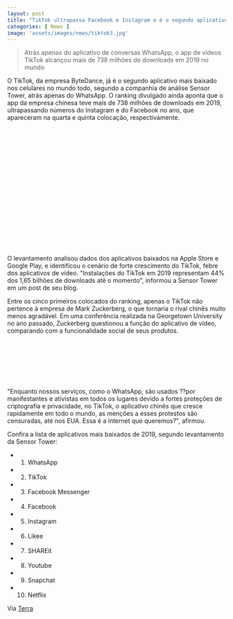 ```yaml
---
layout: post
title: "TikTok ultrapassa Facebook e Instagram e é o segundo aplicativo mais baixado"
categories: [ News ]
image: 'assets/images/news/tiktok3.jpg'
---
```


> Atrás apenas do aplicativo de conversas WhatsApp, o app de vídeos TikTok alcançou mais de 738 milhões de downloads em 2019 no mundo

O TikTok, da empresa ByteDance, já é o segundo aplicativo mais baixado nos celulares no mundo todo, segundo a companhia de análise Sensor Tower, atrás apenas do WhatsApp. O ranking divulgado ainda aponta que o app da empresa chinesa teve mais de 738 milhões de downloads em 2019, ultrapassando números do Instagram e do Facebook no ano, que apareceram na quarta e quinta colocação, respectivamente.

<!-- QUADRADO -->
<script async src="//pagead2.googlesyndication.com/pagead/js/adsbygoogle.js"></script>
<ins class="adsbygoogle"
style="display:inline-block;width:336px;height:280px"
data-ad-client="ca-pub-2838251107855362"
data-ad-slot="5351066970"></ins>
<script>
(adsbygoogle = window.adsbygoogle || []).push({});
</script>

O levantamento analisou dados dos aplicativos baixados na Apple Store e Google Play, e identificou o cenário de forte crescimento do TikTok, febre dos aplicativos de vídeo. "Instalações do TikTok em 2019 representam 44% dos 1,65 bilhões de downloads até o momento", informou a Sensor Tower em um post de seu blog.

Entre os cinco primeiros colocados do ranking, apenas o TikTok não pertence à empresa de Mark Zuckerberg, o que tornaria o rival chinês muito menos agradável. Em uma conferência realizada na Georgetown University no ano passado, Zuckerberg questionou a função do aplicativo de vídeo, comparando com a funcionalidade social de seus produtos.

<!-- MINI ANÚNCIO -->
<script async src="//pagead2.googlesyndication.com/pagead/js/adsbygoogle.js"></script>
<!-- Games Root -->
<ins class="adsbygoogle"
style="display:inline-block;width:730px;height:95px"
data-ad-client="ca-pub-2838251107855362"
data-ad-slot="5351066970"></ins>
<script>
(adsbygoogle = window.adsbygoogle || []).push({});
</script>

"Enquanto nossos serviços, como o WhatsApp, são usados ??por manifestantes e ativistas em todos os lugares devido a fortes proteções de criptografia e privacidade, no TikTok, o aplicativo chinês que cresce rapidamente em todo o mundo, as menções a esses protestos são censuradas, até nos EUA. Essa é a internet que queremos?", afirmou.

<!-- RETANGULO LARGO 2 -->
<script async src="//pagead2.googlesyndication.com/pagead/js/adsbygoogle.js"></script>
<ins class="adsbygoogle"
style="display:block; text-align:center;"
data-ad-layout="in-article"
data-ad-format="fluid"
data-ad-client="ca-pub-2838251107855362"
data-ad-slot="8549252987"></ins>
<script>
(adsbygoogle = window.adsbygoogle || []).push({});
</script>

Confira a lista de aplicativos mais baixados de 2019, segundo levantamento da Sensor Tower:

- 1. WhatsApp
- 2. TikTok
- 3. Facebook Messenger
- 4. Facebook
- 5. Instagram
- 6. Likee
- 7. SHAREit
- 8. Youtube
- 9. Snapchat
- 10. Netflix


<!-- RETANGULO LARGO -->
<script async src="https://pagead2.googlesyndication.com/pagead/js/adsbygoogle.js"></script>
<!-- Informat -->
<ins class="adsbygoogle"
style="display:block"
data-ad-client="ca-pub-2838251107855362"
data-ad-slot="2327980059"
data-ad-format="auto"
data-full-width-responsive="true"></ins>
<script>
(adsbygoogle = window.adsbygoogle || []).push({});
</script>

Via [Terra](https://www.terra.com.br/noticias/tecnologia/tiktok-ultrapassa-facebook-e-instagram-e-e-o-segundo-aplicativo-mais-baixado,746cfaa6656ea3cb8f85a08a9984adddujhe1ifi.html)
